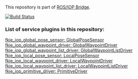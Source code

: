 This repository is part of [ROS/IOP Bridge](https://github.com/fkie/iop_core/blob/master/README.md).

[![Build Status](https://travis-ci.org/fkie/iop_jaus_mobility.svg?branch=master)](https://travis-ci.org/fkie/iop_jaus_mobility)

### List of service plugins in this repository:

[fkie_iop_global_pose_sensor: GlobalPoseSensor](fkie_iop_global_pose_sensor/README.md)  
[fkie_iop_global_waypoint_driver: GlobalWaypointDriver](fkie_iop_global_waypoint_driver/README.md)  
[fkie_iop_global_waypoint_list_driver: GlobalWaypointListDriver](fkie_iop_global_waypoint_list_driver/README.md)  
[fkie_iop_local_pose_sensor: LocalPoseSensor](fkie_iop_local_pose_sensor/README.md)  
[fkie_iop_local_waypoint_driver: LocalWaypointDriver](fkie_iop_local_waypoint_driver/README.md)  
[fkie_iop_local_waypoint_list_driver: LocalWaypointListDriver](fkie_iop_local_waypoint_list_driver/README.md)  
[fkie_iop_primitive_driver: PrimitiveDriver](fkie_iop_primitive_driver/README.md)

